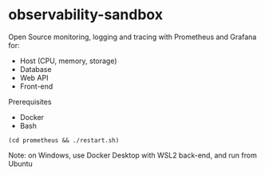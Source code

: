 # observability-sandbox

Open Source monitoring, logging and tracing with Prometheus and Grafana for:

- Host (CPU, memory, storage)
- Database
- Web API
- Front-end

Prerequisites

- Docker
- Bash

```
(cd prometheus && ./restart.sh)
```

Note: on Windows, use Docker Desktop with WSL2 back-end, and run from Ubuntu
